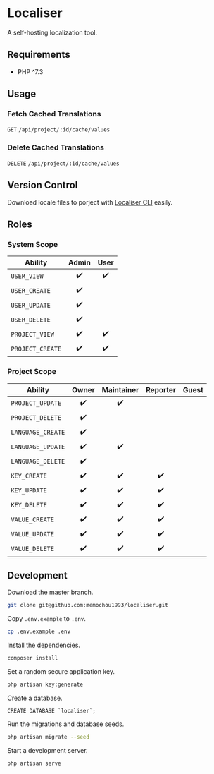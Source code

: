 # Localiser

A self-hosting localization tool.

## Requirements

- PHP ^7.3

## Usage

### Fetch Cached Translations

`GET` `/api/project/:id/cache/values`

### Delete Cached Translations

`DELETE` `/api/project/:id/cache/values`

## Version Control

Download locale files to porject with [Localiser CLI](https://github.com/memochou1993/localiser-cli) easily.

## Roles

### System Scope

| Ability          |       Admin        |        User        |
| ---------------- |:------------------:|:------------------:|
| `USER_VIEW`      | :heavy_check_mark: | :heavy_check_mark: |
| `USER_CREATE`    | :heavy_check_mark: |                    |
| `USER_UPDATE`    | :heavy_check_mark: |                    |
| `USER_DELETE`    | :heavy_check_mark: |                    |
| `PROJECT_VIEW`   | :heavy_check_mark: | :heavy_check_mark: |
| `PROJECT_CREATE` | :heavy_check_mark: | :heavy_check_mark: |

### Project Scope

| Ability           |       Owner        |     Maintainer     |      Reporter      | Guest |
| ----------------- |:------------------:|:------------------:|:------------------:|:-----:|
| `PROJECT_UPDATE`  | :heavy_check_mark: | :heavy_check_mark: |                    |       |
| `PROJECT_DELETE`  | :heavy_check_mark: |                    |                    |       |
| `LANGUAGE_CREATE` | :heavy_check_mark: |                    |                    |       |
| `LANGUAGE_UPDATE` | :heavy_check_mark: | :heavy_check_mark: |                    |       |
| `LANGUAGE_DELETE` | :heavy_check_mark: |                    |                    |       |
| `KEY_CREATE`      | :heavy_check_mark: | :heavy_check_mark: | :heavy_check_mark: |       |
| `KEY_UPDATE`      | :heavy_check_mark: | :heavy_check_mark: | :heavy_check_mark: |       |
| `KEY_DELETE`      | :heavy_check_mark: | :heavy_check_mark: | :heavy_check_mark: |       |
| `VALUE_CREATE`    | :heavy_check_mark: | :heavy_check_mark: | :heavy_check_mark: |       |
| `VALUE_UPDATE`    | :heavy_check_mark: | :heavy_check_mark: | :heavy_check_mark: |       |
| `VALUE_DELETE`    | :heavy_check_mark: | :heavy_check_mark: | :heavy_check_mark: |       |



## Development

Download the master branch.

```BASH
git clone git@github.com:memochou1993/localiser.git
```

Copy `.env.example` to `.env`.

```BASH
cp .env.example .env
```

Install the dependencies.

```BASH
composer install
```

Set a random secure application key.

```BASH
php artisan key:generate
```

Create a database.

```MYSQL
CREATE DATABASE `localiser`;
```

Run the migrations and database seeds.

```BASH
php artisan migrate --seed
```

Start a development server.

```BASH
php artisan serve
```
